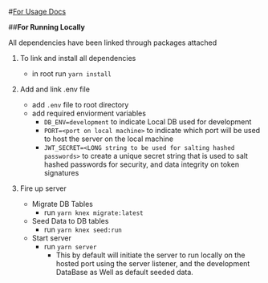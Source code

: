 #[For Usage Docs](http://simpsonsaysapidocs.surge.sh/)

##**For Running Locally**

All dependencies have been linked through packages attached
1. To link and install all dependencies
    * in root run `yarn install`
    
1. Add and link .env file
    * add `.env` file to root directory
    * add required enviorment variables
        * `DB_ENV=development` to indicate Local DB used for development
        * `PORT=<port on local machine>` to indicate which port will be used to host the server on the local machine
        * `JWT_SECRET=<LONG string to be used for salting hashed passwords>` to create a unique secret string that is used to salt hashed passwords for security, and data integrity on token signatures

1. Fire up server
    * Migrate DB Tables
        * run `yarn knex migrate:latest`
    * Seed Data to DB tables
        * run `yarn knex seed:run`
    * Start server
        * run `yarn server`
            * This by default will initiate the server to run locally on the hosted port using the server listener, and the development DataBase as Well as default seeded data.
    